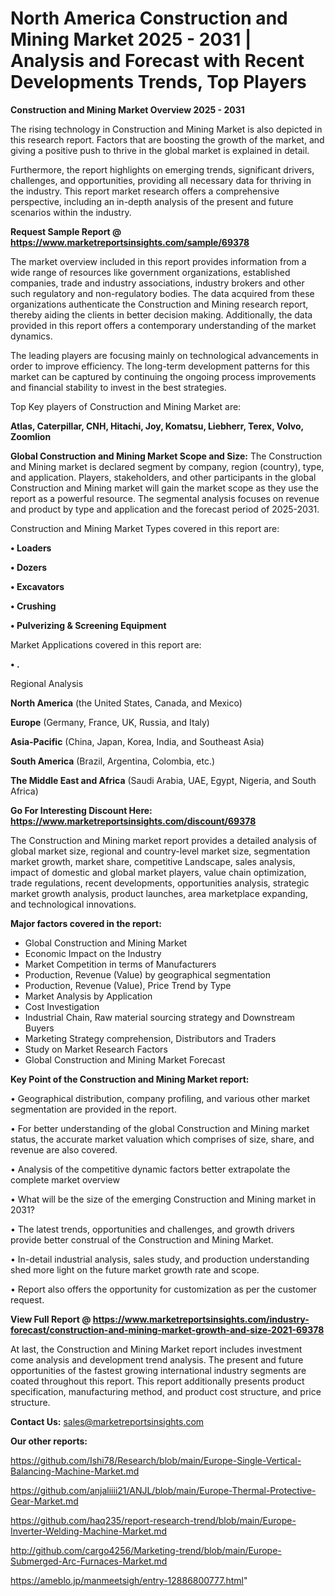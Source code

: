 # North America Construction and Mining Market 2025 - 2031 | Analysis and Forecast with Recent Developments Trends, Top Players

<Strong> Construction and Mining Market Overview 2025 - 2031</strong>

The rising technology in Construction and Mining Market is also depicted in this research report. Factors that are boosting the growth of the market, and giving a positive push to thrive in the global market is explained in detail.

Furthermore, the report highlights on emerging trends, significant drivers, challenges, and opportunities, providing all necessary data for thriving in the industry. This report market research offers a comprehensive perspective, including an in-depth analysis of the present and future scenarios within the industry.

<strong>Request Sample Report @ <a href=https://www.marketreportsinsights.com/sample/69378>https://www.marketreportsinsights.com/sample/69378</a></strong>

The market overview included in this report provides information from a wide range of resources like government organizations, established companies, trade and industry associations, industry brokers and other such regulatory and non-regulatory bodies. The data acquired from these organizations authenticate the Construction and Mining research report, thereby aiding the clients in better decision making. Additionally, the data provided in this report offers a contemporary understanding of the market dynamics.

The leading players are focusing mainly on technological advancements in order to improve efficiency. The long-term development patterns for this market can be captured by continuing the ongoing process improvements and financial stability to invest in the best strategies.

Top Key players of Construction and Mining Market are:

<strong>Atlas, Caterpillar, CNH, Hitachi, Joy, Komatsu, Liebherr, Terex, Volvo, Zoomlion</strong>

<strong><b>Global Construction and Mining Market Scope and Size:</b></strong>
The Construction and Mining market is declared segment by company, region (country), type, and application. Players, stakeholders, and other participants in the global Construction and Mining market will gain the market scope as they use the report as a powerful resource. The segmental analysis focuses on revenue and product by type and application and the forecast period of 2025-2031.

Construction and Mining Market Types covered in this report are:

<strong>• Loaders

• Dozers

• Excavators

• Crushing

• Pulverizing & Screening Equipment</strong>

Market Applications covered in this report are:

<strong>• .</strong> 

Regional Analysis

<strong>North America</strong> (the United States, Canada, and Mexico)

<strong>Europe</strong> (Germany, France, UK, Russia, and Italy)

<strong>Asia-Pacific</strong> (China, Japan, Korea, India, and Southeast Asia)

<strong>South America</strong> (Brazil, Argentina, Colombia, etc.)

<strong>The Middle East and Africa</strong> (Saudi Arabia, UAE, Egypt, Nigeria, and South Africa)

<strong>Go For Interesting Discount Here: <a href=https://www.marketreportsinsights.com/discount/69378>https://www.marketreportsinsights.com/discount/69378</a></strong>

The Construction and Mining market report provides a detailed analysis of global market size, regional and country-level market size, segmentation market growth, market share, competitive Landscape, sales analysis, impact of domestic and global market players, value chain optimization, trade regulations, recent developments, opportunities analysis, strategic market growth analysis, product launches, area marketplace expanding, and technological innovations.

<strong><b>Major factors covered in the report:</b></strong>
<ul>
  <li>Global Construction and Mining Market </li>
  <li>Economic Impact on the Industry</li>
  <li>Market Competition in terms of Manufacturers</li>
  <li>Production, Revenue (Value) by geographical segmentation</li>
  <li>Production, Revenue (Value), Price Trend by Type</li>
  <li>Market Analysis by Application</li>
  <li>Cost Investigation</li>
  <li>Industrial Chain, Raw material sourcing strategy and Downstream Buyers</li>
  <li>Marketing Strategy comprehension, Distributors and Traders</li>
  <li>Study on Market Research Factors</li>
  <li>Global Construction and Mining Market Forecast</li>
</ul>

<strong><b>Key Point of the Construction and Mining Market report:</b></strong>

• Geographical distribution, company profiling, and various other market segmentation are provided in the report.

• For better understanding of the global Construction and Mining market status, the accurate market valuation which comprises of size, share, and revenue are also covered.

• Analysis of the competitive dynamic factors better extrapolate the complete market overview

• What will be the size of the emerging Construction and Mining market in 2031?

• The latest trends, opportunities and challenges, and growth drivers provide better construal of the Construction and Mining Market.

• In-detail industrial analysis, sales study, and production understanding shed more light on the future market growth rate and scope.

• Report also offers the opportunity for customization as per the customer request.

<strong><b>View Full Report @ <a href=https://www.marketreportsinsights.com/industry-forecast/construction-and-mining-market-growth-and-size-2021-69378>https://www.marketreportsinsights.com/industry-forecast/construction-and-mining-market-growth-and-size-2021-69378</a></b></strong>


At last, the Construction and Mining Market report includes investment come analysis and development trend analysis. The present and future opportunities of the fastest growing international industry segments are coated throughout this report. This report additionally presents product specification, manufacturing method, and product cost structure, and price structure.

<strong>Contact Us:</strong>
sales@marketreportsinsights.com

<strong>Our other reports:</strong>

<a href=https://github.com/Ishi78/Research/blob/main/Europe-Single-Vertical-Balancing-Machine-Market.md>https://github.com/Ishi78/Research/blob/main/Europe-Single-Vertical-Balancing-Machine-Market.md</a>

<a href=https://github.com/anjaliiii21/ANJL/blob/main/Europe-Thermal-Protective-Gear-Market.md>https://github.com/anjaliiii21/ANJL/blob/main/Europe-Thermal-Protective-Gear-Market.md</a>

<a href=https://github.com/haq235/report-research-trend/blob/main/Europe-Inverter-Welding-Machine-Market.md>https://github.com/haq235/report-research-trend/blob/main/Europe-Inverter-Welding-Machine-Market.md</a>

<a href=http://github.com/cargo4256/Marketing-trend/blob/main/Europe-Submerged-Arc-Furnaces-Market.md>http://github.com/cargo4256/Marketing-trend/blob/main/Europe-Submerged-Arc-Furnaces-Market.md</a>

<a href=https://ameblo.jp/manmeetsigh/entry-12886800777.html>https://ameblo.jp/manmeetsigh/entry-12886800777.html</a>"

